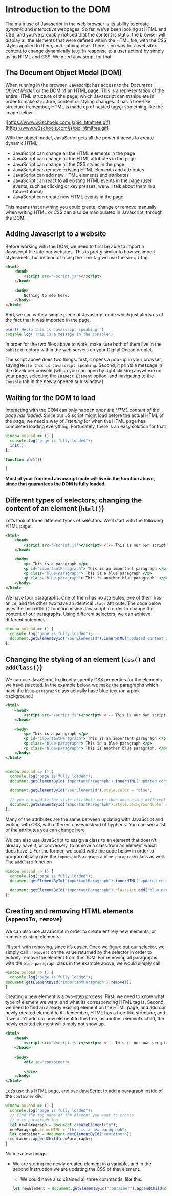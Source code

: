 # Introduction to the DOM
The main use of Javascript in the web browser is its ability to create *dynamic* and *interactive* webpages. So far, we’ve been looking at HTML and CSS, and you’ve probably noticed that the content is static: the browser will display all the elements that were defined within the HTML file, with the CSS styles applied to them, and nothing else. There is no way for a website’s content to change dynamically (e.g. in response to a user action) by simply using HTML and CSS. We need Javascript for that.

## The Document Object Model (DOM)

When running in the browser, Javascript has access to the *Document Object Model*, or the DOM of an HTML page. This is a representation of the entire HTML structure of the page, which Javascript can manipulate in order to make structure, content or styling changes. It has a tree-like structure (remember, HTML is made up of nested tags,) something like the image below:

![https://www.w3schools.com/js/pic_htmltree.gif](https://www.w3schools.com/js/pic_htmltree.gif)

With the object model, JavaScript gets all the power it needs to create dynamic HTML:

- JavaScript can change all the HTML elements in the page
- JavaScript can change all the HTML attributes in the page
- JavaScript can change all the CSS styles in the page
- JavaScript can remove existing HTML elements and attributes
- JavaScript can add new HTML elements and attributes
- JavaScript can react to all existing HTML events in the page (user events, such as clicking or key presses, we will talk about them in a future tutorial)
- JavaScript can create new HTML events in the page

This means that anything you could create, change or remove manually when writing HTML or CSS can also be manipulated in Javascript, through the DOM.

## Adding Javascript to a website

Before working with the DOM, we need to first be able to import a Javascript file into our websites. This is pretty similar to how we import stylesheets, but instead of using the `link` tag we use the `script` tag.

```html
<html>
	<head>
		<script src="/script.js"></script>
	</head>
	
	<body>
		Nothing to see here.
	</body>
</html>
```

And, we can write a simple piece of Javascript code which just alerts us of the fact that it was imported in the page.

```jsx
alert('Hello this is Javascript speaking!')
console.log('This is a message in the console')
```

In order for the two files above to work, make sure both of them live in the `public` directory within the web servers on your Digital Ocean droplet.

The script above does two things: first, it opens a pop-up in your browser, saying `Hello this is Javascript speaking`. Second, it prints a message in the developer console (which you can open by right clicking anywhere on your page, selecting the `Inspect Element` option, and navigating to the `Console` tab in the newly opened sub-window.)

## Waiting for the DOM to load

Interacting with the DOM can only happen *once the HTML content of the page has loaded*. Since our JS script might load before the actual HTML of the page, we need a way of *listening* for when the HTML page has completed loading everything. Fortunately, there is an easy solution for that:

``` js
window.onload => () {
  console.log("page is fully loaded");
  init();
};

function init(){

}
```

**Most of your frontend Javascript code will live in the function above, since that guarantees the DOM is fully loaded.**

## Different types of selectors; changing the content of an element (`html()`)

Let’s look at three different types of selectors. We’ll start with the following HTML page:

```jsx
<html>
	<head>
		<script src="/script.js"></script> <!-- This is our own script -->
	</head>

	<body>
		<p> This is a paragraph </p>
		<p id="importantParagraph"> This is an important paragraph </p>
		<p class="blue-paragraph"> This is a blue paragraph </p>
		<p class="blue-paragraph"> This is another blue paragraph. </p>
	</body>
</html>
```

We have four paragraphs. One of them has no attributes, one of them has an `id`, and the other two have an identical `class` attribute. The code below uses the `innerHTML()` function inside Javascript in order to change the content of our paragraphs. Using different selectors, we can achieve different outcomes:

```jsx
window.onload => () {
  console.log("page is fully loaded");
  document.getElementById("YourElementId").innerHTML("updated content with javascript");
};
```

## Changing the styling of an element (`css()` and `addClass()`)

We can use JavaScript to directly specify CSS properties for the elements we have selected. In the example below, we make the paragraphs which have the `blue-paragraph` class actually have blue text (on a pink background.)

```jsx
<html>
	<head>
		<script src="/script.js"></script> <!-- This is our own script -->
	</head>

	<body>
		<p> This is a paragraph </p>
		<p id="importantParagraph"> This is an important paragraph </p>
		<p class="blue-paragraph"> This is a blue paragraph </p>
		<p class="blue-paragraph"> This is another blue paragraph. </p>
	</body>
</html>
```

```jsx

window.onload => () {
  console.log("page is fully loaded");
  document.getElementById("importantParagraph").innerHTML("updated content with javascript");

  document.getElementById("YourElementId").style.color = "blue";

  // you can update the style attribute more than once using different properties
  document.getElementById("importantParagraph").style.backgroundColor = "green";
};
```

Many of the attributes are the same between updating with JavaScript and writing with CSS, with different cases instead of hyphens. You can see a list of the attributes you can change [here](https://www.w3schools.com/jsref/dom_obj_style.asp)

We can also use JavaScript to assign a class to an element that doesn’t already have it, or conversely, to remove a class from an element which does have it. For the former, we could write the code below in order to programatically give the `importantParagraph` a `blue-paragraph` class as well. The `addClass` function 

```jsx
window.onload => () {
  console.log("page is fully loaded");
  document.getElementById("importantParagraph").innerHTML("updated content with javascript");

  document.getElementById("importantParagraph").classList.add('blue-paragraph');
};
```

## Creating and removing HTML elements (`appendTo`, `remove`)

We can also use JavaScript in order to create entirely new elements, or remove existing elements.

I’ll start with removing, since it’s easier. Once we figure out our selector, we simply call `.remove()` on the value returned by the selector in order to entirely remove the element from the DOM. For removing all paragraphs with the `blue-paragraph` class in the example above, we would simply call

```jsx
window.onload => () {
  console.log("page is fully loaded");
document.getElementById("importantParagraph").remove();
}
```

Creating a new element is a two-step process. First, we need to know what type of element we want, and what its corresponding HTML tag is. Second, we need to find an already existing element on the HTML page, and add our newly created element to it. Remember, HTML has a tree-like structure, and if we don’t add our new element to this tree, as another element’s child, the newly created element will simply not show up.

```jsx
<html>
	<head>
		<script src="/script.js"></script> <!-- This is our own script -->
	</head>
	
	<body>
		<div id="container">

		</div>
	</body>
</html>
```

Let’s use this HTML page, and use JavaScript to add a paragraph inside of the `container` div.

```jsx
window.onload => () {
  console.log("page is fully loaded");
  // find the tag name of the element you want to create
  // p is paragraph tag
  let newParagraph = document.createElement("p");
  newParagraph.innerHTML = "this is a new paragraph";
  let container = document.getElementById("container");
  container.appendChild(newParagraph);
}
```

Notice a few things:

- We are storing the newly created element in a variable, and in the second instruction we are updating the CSS of that element.
    - We could have also chained all three commands, like this:
    
    ```jsx
    let newElement = document.getElementById("container").appendChild(document.createElement("p"))
    ```